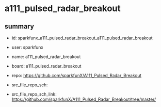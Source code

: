 # a111_pulsed_radar_breakout
 
## summary 
* id: sparkfunx_a111_pulsed_radar_breakout_a111_pulsed_radar_breakout
* user: sparkfunx
* name: a111_pulsed_radar_breakout
* board: a111_pulsed_radar_breakout
* repo: https://github.com/sparkfunX/A111_Pulsed_Radar_Breakout



* src_file_repo_sch: 
* src_file_repo_sch_link: https://github.com/sparkfunX/A111_Pulsed_Radar_Breakout/tree/master/






